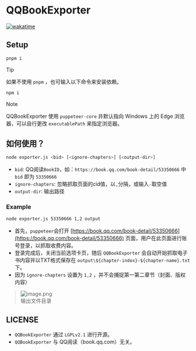 # QQBookExporter

[![wakatime](https://wakatime.com/badge/github/aquamarine5/QQBookExporter.svg)](https://wakatime.com/badge/github/aquamarine5/QQBookExporter)

## Setup

```bash
pnpm i
```

> [!TIP]
> 如果不使用 `pnpm` ，也可输入以下命令来安装依赖。
>
> ```bash
> npm i
> ```

> [!NOTE]
> QQBookExporter 使用 `puppeteer-core` 并默认指向 Windows 上的 Edge 浏览器，可以自行更改 `executablePath` 来指定浏览器。

## 如何使用？

```bash
node exporter.js <bid> [<ignore-chapters>] [<output-dir>]
```

- `bid`: QQ阅读`BookID`，如：`https://book.qq.com/book-detail/53350666` 中 `bid` 即为 `53350666`
- `ignore-chapters`: 忽略抓取页面的cid值，以`,`分隔，或输入`-`取空值
- `output-dir`: 输出路径

### Example

```bash
node exporter.js 53350666 1,2 output
```

- 首先，`puppeteer`会打开 [https://book.qq.com/book-detail/53350666](https://book.qq.com/book-detail/53350666) 页面，用户在此页面进行账号登录，以抓取收费内容。
- 登录完成后，关闭当前选项卡页，随后 `QQBookExporter` 会自动开始抓取电子书内容并以TXT格式保存在 `output\${chapter-index}-${chapter-name}.txt` 下。
- 因为 `ignore-chapters` 设置为 `1,2` ，并不会捕捉第一第二章节（封面、版权内容）

> ![image.png](https://s2.loli.net/2024/12/14/N8aqb1gMU3jDI4C.png)  
> 输出文件目录

## LICENSE

- `QQBookExporter` 通过 `LGPLv2.1` 进行开源。
- `QQBookExporter` 与 QQ阅读（book.qq.com）无关。
